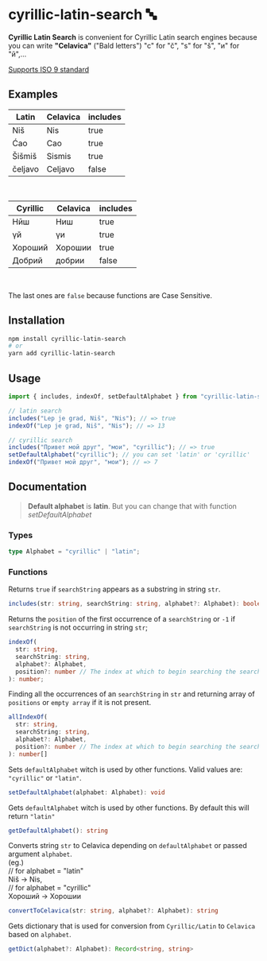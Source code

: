 # cyrillic-latin-search 🔤

**Cyrillic Latin Search** is convenient for Cyrillic Latin search engines because you can write **"Celavica"** ("Bald letters") "c" for "č", "s" for "š", "и" for "й",...

[Supports ISO 9 standard](https://en.wikipedia.org/wiki/ISO_9)

## Examples

| Latin   | Celavica | includes |
| ------- | -------- | -------- |
| Niš     | Nis      | true     |
| Ćao     | Cao      | true     |
| Šišmiš  | Sismis   | true     |
| čeljavo | Celjavo  | false    |

<br>

| Cyrillic | Celavica | includes |
| -------- | -------- | -------- |
| Нӣш      | Ниш      | true     |
| үй       | үи       | true     |
| Хороший  | Хорошии  | true     |
| Добрий   | добрии   | false    |

<br>

The last ones are `false` because functions are Case Sensitive.

## Installation

```bash
npm install cyrillic-latin-search
# or
yarn add cyrillic-latin-search
```

## Usage

```ts
import { includes, indexOf, setDefaultAlphabet } from "cyrillic-latin-search";

// latin search
includes("Lep je grad, Niš", "Nis"); // => true
indexOf("Lep je grad, Niš", "Nis"); // => 13

// cyrillic search
includes("Привет мой друг", "мои", "cyrillic"); // => true
setDefaultAlphabet("cyrillic"); // you can set 'latin' or 'cyrillic'
indexOf("Привет мой друг", "мои"); // => 7
```

## Documentation

> **Default alphabet** is **latin**. But you can change that with function _setDefaultAlphabet_

### Types

```ts
type Alphabet = "cyrillic" | "latin";
```

### Functions

Returns `true` if `searchString` appears as a substring in string `str`.

```ts
includes(str: string, searchString: string, alphabet?: Alphabet): boolean
```

Returns the `position` of the first occurrence of a `searchString` or `-1` if `searchString` is not occurring in string `str`;

```ts
indexOf(
  str: string,
  searchString: string,
  alphabet?: Alphabet,
  position?: number // The index at which to begin searching the searchString. By default starts from beginning.
): number;
```

Finding all the occurrences of an `searchString` in `str` and returning array of `positions` or `empty array` if it is not present.

```ts
allIndexOf(
  str: string,
  searchString: string,
  alphabet?: Alphabet,
  position?: number // The index at which to begin searching the searchString. By default starts from beginning.
): number[]
```

Sets `defaultAlphabet` witch is used by other functions.
Valid values are: `"cyrillic"` or `"latin"`.

```ts
setDefaultAlphabet(alphabet: Alphabet): void
```

Gets `defaultAlphabet` witch is used by other functions.
By default this will return `"latin"`

```ts
getDefaultAlphabet(): string
```

Converts string `str` to Celavica depending on `defaultAlphabet` or passed argument `alphabet`. <br>
(eg.) <br>
// for alphabet = "latin" <br>
Niš -> Nis, <br>
// for alphabet = "cyrillic" <br>
Хороший -> Хорошии

```ts
convertToCelavica(str: string, alphabet?: Alphabet): string
```

Gets dictionary that is used for conversion from `Cyrillic/Latin` to `Celavica` based on `alphabet`.

```ts
getDict(alphabet?: Alphabet): Record<string, string>
```
